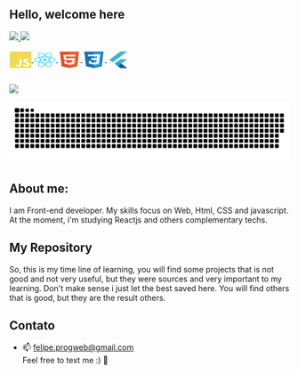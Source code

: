 ## Hello, welcome here

<div>
  <a href="https://github.com/EmilcyFelipe">
  <img height="180em" src="https://github-readme-stats.vercel.app/api?username=emilcyfelipe&show_icons=true&theme=dark&include_all_commits=true&count_private=true"/>
  <img height="180em" src="https://github-readme-stats.vercel.app/api/top-langs/?username=emilcyfelipe&layout=compact&langs_count=7&theme=dark"/>
</div>
  <div style="display: inline_block"><br>
  <img align="center" alt="Felipe-Js" height="30" width="40" src="https://raw.githubusercontent.com/devicons/devicon/master/icons/javascript/javascript-plain.svg">
  <img align="center" alt="Felipe-React" height="30" width="40" src="https://raw.githubusercontent.com/devicons/devicon/master/icons/react/react-original.svg">
  <img align="center" alt="Felipe-HTML" height="30" width="40" src="https://raw.githubusercontent.com/devicons/devicon/master/icons/html5/html5-original.svg">
  <img align="center" alt="Felipe-CSS" height="30" width="40" src="https://raw.githubusercontent.com/devicons/devicon/master/icons/css3/css3-original.svg">
  <img align="center" alt="Felipe-Flutter" height="30" width="40" src="https://github.com/devicons/devicon/blob/master/icons/flutter/flutter-original.svg">
</div>
  
## 
  
<div> 
  <a href="https://www.linkedin.com/in/felipe-c-de-paula-b1b7b9189/" target="_blank"><img src="https://img.shields.io/badge/-LinkedIn-%230077B5?style=for-the-badge&logo=linkedin&logoColor=white" target="_blank">
</a> 
 
  ![Snake animation](https://github.com/emilcyfelipe/emilcyfelipe/blob/output/github-contribution-grid-snake.svg)
</div>
  
## About me:
  I am Front-end developer. My skills focus on Web, Html, CSS and javascript. At the moment, i'm studying Reactjs and others complementary techs.
  
## My Repository
  So, this is my time line of learning, you will find some projects that is not good and not very useful, but they were sources and very important to my learning. Don't make sense i just let the best saved here. You will find others that is good, but they are the result others.

## Contato
  - 📫 felipe.progweb@gmail.com </br>
  Feel free to text me :) 📱
  

  

<!---
EmilcyFelipe/EmilcyFelipe is a ✨ special ✨ repository because its `README.md` (this file) appears on your GitHub profile.
You can click the Preview link to take a look at your changes.
--->
